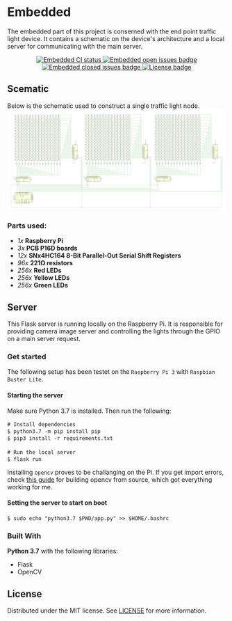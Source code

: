 # Embedded
The embedded part of this project is conserned with the end point traffic light device. It contains a schematic on the device's architecture and a local server for communicating with the main server.

<p align="center">
<a href="https://github.com/braind3d/traffic-brain/actions?query=workflow%3A%22Embedded+CI%22">
<img src="https://img.shields.io/github/workflow/status/braind3d/traffic-brain/Embedded CI?style=flat-square" alt="Embedded CI status">
</a>

<a href="https://github.com/braind3d/traffic-brain/issues?q=is%3Aopen+is%3Aissue+label%3Aembedded">
<img src="https://img.shields.io/github/issues-raw/braind3d/traffic-brain/embedded?label=open%20issues&style=flat-square" alt="Embedded open issues badge">
</a>

<a href="https://github.com/braind3d/traffic-brain/issues?q=is%3Aissue+label%3Aembedded+is%3Aclosed">
<img src="https://img.shields.io/github/issues-closed-raw/braind3d/traffic-brain/embedded?label=closed%20issues&style=flat-square" alt="Embedded closed issues badge">
</a>

<a href="LICENSE">
<img src="https://img.shields.io/github/license/braind3d/traffic-brain?style=flat-square" alt="License badge">
</a>
</p>

## Scematic
Below is the schematic used to construct a single traffic light node.
![Embedded project schematic](schematics/export/schematic-landscape.png)

### Parts used:
- *1x* **Raspberry Pi**
- *3x* **PCB P16D boards**
- *12x* **SNx4HC164 8-Bit Parallel-Out Serial Shift Registers**
- *96x* **221Ω resistors**
- *256x* **Red LEDs**
- *256x* **Yellow LEDs**
- *256x* **Green LEDs**

## Server
This Flask server is running locally on the Raspberry Pi. It is responsible for providing camera image server and controlling the lights through the GPIO on a main server request.

### Get started
The following setup has been testet on the `Raspberry Pi 3` with `Raspbian Buster Lite`.

#### Starting the server

Make sure Python 3.7 is installed. Then run the following:
```
# Install dependencies
$ python3.7 -m pip install pip
$ pip3 install -r requirements.txt

# Run the local server
$ flask run
```
Installing `opencv` proves to be challanging on the Pi. If you get import errors, check [this guide](https://www.alatortsev.com/2018/11/21/installing-opencv-4-0-on-raspberry-pi-3-b/) for building opencv from source, which got everything working for me.

#### Setting the server to start on boot
```
$ sudo echo "python3.7 $PWD/app.py" >> $HOME/.bashrc
```

### Built With
**Python 3.7** with the following libraries:
- Flask
- OpenCV

## License
Distributed under the MIT license. See [LICENSE](../LICENSE) for more information.
